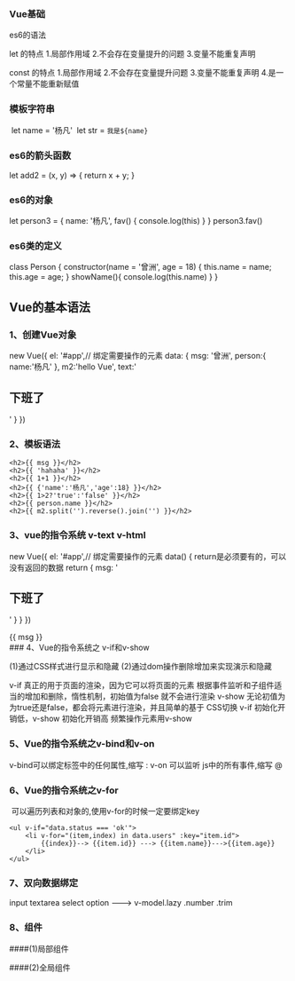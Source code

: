 ### Vue基础

es6的语法

let 的特点 1.局部作用域 2.不会存在变量提升的问题 3.变量不能重复声明

const 的特点 1.局部作用域 2.不会存在变量提升问题
            3.变量不能重复声明 4.是一个常量不能重新赋值

### 模板字符串

​    let name = '杨凡'
​    let str = `我是${name}`

### es6的箭头函数

let add2 = (x, y) => {
        return x + y;
    }

### es6的对象

let person3 = {
        name: '杨凡',
        fav() {
            console.log(this)
        }
    }
    person3.fav()

### es6类的定义

class Person {
        constructor(name = '曾洲', age = 18) {
            this.name = name;
            this.age = age;
        }
        showName(){
            console.log(this.name)
        }
    }

## Vue的基本语法

### 1、创建Vue对象

new Vue({
        el: '#app',// 绑定需要操作的元素
        data: {
            msg: '曾洲',
            person:{
                name:'杨凡'
            },
            m2:'hello Vue',
            text:'<h2>下班了</h2>'
        }
    })

### 2、模板语法

    <h2>{{ msg }}</h2>
    <h2>{{ 'hahaha' }}</h2>
    <h2>{{ 1+1 }}</h2>
    <h2>{{ {'name':'杨凡','age':18} }}</h2>
    <h2>{{ 1>2?'true':'false' }}</h2>
    <h2>{{ person.name }}</h2>
    <h2>{{ m2.split('').reverse().join('') }}</h2>

### 3、vue的指令系统 v-text v-html

new Vue({
        el: '#app',// 绑定需要操作的元素
        data() {
            return是必须要有的，可以没有返回的数据
            return {
                msg: '<h2>下班了</h2>'
            }
        }
    })

<div id="app">
    {{ msg }}
    <div v-text="msg"></div>
    <div v-html="msg"></div>
</div>
### 4、Vue的指令系统之 v-if和v-show

   (1)通过CSS样式进行显示和隐藏
   (2)通过dom操作删除增加来实现演示和隐藏

   v-if 真正的用于页面的渲染，因为它可以将页面的元素
        根据事件监听和子组件适当的增加和删除，惰性机制，初始值为false
        就不会进行渲染
   v-show 无论初值为为true还是false，都会将元素进行渲染，并且简单的基于
        CSS切换
   v-if 初始化开销低，v-show 初始化开销高
   频繁操作元素用v-show

### 5、Vue的指令系统之v-bind和v-on

v-bind可以绑定标签中的任何属性,缩写 :
v-on 可以监听 js中的所有事件,缩写 @

### 6、Vue的指令系统之v-for

​    可以遍历列表和对象的,使用v-for的时候一定要绑定key

    <ul v-if="data.status === 'ok'">
        <li v-for="(item,index) in data.users" :key="item.id">
            {{index}}--> {{item.id}} ---> {{item.name}}--->{{item.age}}
        </li>
    </ul>

### 7、双向数据绑定
input textarea select option ---> v-model.lazy .number .trim

### 8、组件
####(1)局部组件


####(2)全局组件
